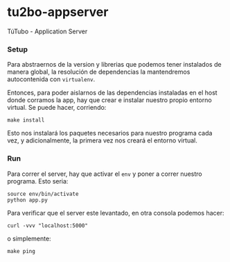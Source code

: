 # tu2bo-appserver
TúTubo - Application Server

### Setup

Para abstraernos de la version y librerias que podemos tener instalados de manera global, la resolución de dependencias la mantendremos autocontenida con `virtualenv`. 

Entonces, para poder aislarnos de las dependencias instaladas en el host donde corramos la app, hay que crear e instalar nuestro propio entorno virtual. Se puede hacer, corriendo:

	make install

Esto nos instalará los paquetes necesarios para nuestro programa cada vez, y adicionalmente, la primera vez nos creará el entorno virtual.

### Run

Para correr el server, hay que activar el `env` y poner a correr nuestro programa. Esto seria:

```
source env/bin/activate
python app.py
```

Para verificar que el server este levantado, en otra consola podemos hacer:

	curl -vvv "localhost:5000"

o simplemente:

	make ping
